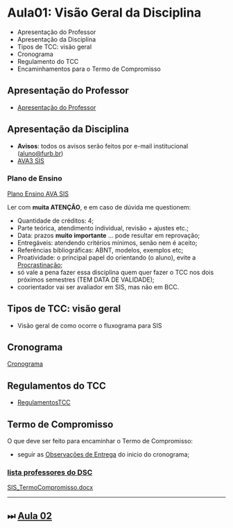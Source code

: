 <!-- \[INICIO] atualizar -->
[AVA3 SIS]: https://ava3.furb.br/course/view.php?id=31567 "AVA3 SIS"  
[Plano Ensino AVA SIS]: https://ava3.furb.br/course/view.php?id=31567&section=1 "Plano Ensino AVA SIS"  

# Aula01: Visão Geral da Disciplina

- Apresentação do Professor  
- Apresentação da Disciplina  
- Tipos de TCC: visão geral  
- Cronograma  
- Regulamento do TCC  
- Encaminhamentos para o Termo de Compromisso  

## Apresentação do Professor

- [Apresentação do Professor](https://github.com/dalton-reis/dalton-reis/blob/main/README.md "Apresentação do Professor")  

## Apresentação da Disciplina

- **Avisos**: todos os avisos serão feitos por e-mail institucional (aluno@furb.br)  
- [AVA3 SIS]  

### Plano de Ensino

[Plano Ensino AVA SIS]  

Ler com **muita ATENÇÃO**, e em caso de dúvida me questionem:

- Quantidade de créditos: 4;  
- Parte teórica, atendimento individual, revisão + ajustes etc.;  
- Data: prazos **muito importante** ... pode resultar em reprovação;  
- Entregáveis: atendendo critérios mínimos, senão nem é aceito;  
- Referências bibliográficas: ABNT, modelos, exemplos etc;  
- Proatividade: o principal papel do orientando (o aluno), evite a [Procrastinação](../Aulas/aula01Procrastinacao.pdf "Procrastinação");  
- só vale a pena fazer essa disciplina quem quer fazer o TCC nos dois próximos semestres (TEM DATA DE VALIDADE);  
- coorientador vai ser avaliador em SIS, mas não em BCC.  

## Tipos de TCC: visão geral

<!-- FIXME: Fazer um fluxograma (mapa de tempo, usar data atual para marcar no mapa o que já passou) no DrawIO do que ocorre nos dois projetos. Tentar usar variáveis para datas do cronograma. E colocar links nas caixas do fluxograma com o material -->
- Visão geral de como ocorre o fluxograma para SIS  

## Cronograma

[Cronograma](../Cronogramas/ "Cronograma")  

## Regulamentos do TCC

- [RegulamentosTCC](../regulamentos.md "RegulamentoTCC")  

## Termo de Compromisso  

O que deve ser feito para encaminhar o Termo de Compromisso:  

<!--
- fazer o cadastro no [Currículo Lattes](https://wwws.cnpq.br/cvlattesweb/pkg_cv_estr.inicio# "Currículo Lattes"); Faça o cadastro o quanto antes, não precisa esperar para ter os dados do termo (conversar com orientador etc.);  
-->

- seguir as [Observações de Entrega](../Cronogramas/README.md#observações-de-entrega "Observações de Entrega") do inicio do cronograma;  

### [lista professores do DSC](https://www.furb.br/dsc/professores "lista professores do DSC")  

[SIS_TermoCompromisso.docx](../Material/SIS_TermoCompromisso.docx "SIS_TermoCompromisso.docx")  

----------

## ⏭ [Aula 02](./aula02Anotacoes.md "Aula 02")  

<!--
TODO: arrumar as fontes bibliográficas]  
## Principais Referências Bibliográficas​
-->